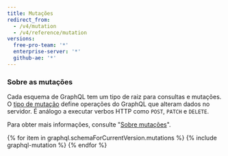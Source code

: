 ```yaml
---
title: Mutações
redirect_from:
  - /v4/mutation
  - /v4/reference/mutation
versions:
  free-pro-team: '*'
  enterprise-server: '*'
  github-ae: '*'
---
```


### Sobre as mutações

Cada esquema de GraphQL tem um tipo de raiz para consultas e mutações. O [tipo de mutação](https://graphql.github.io/graphql-spec/June2018/#sec-Type-System) define operações do GraphQL que alteram dados no servidor. É análogo a executar verbos HTTP como `POST`, `PATCH` e `DELETE`.

Para obter mais informações, consulte "[Sobre mutações](/graphql/guides/forming-calls-with-graphql#about-mutations)".

{% for item in graphql.schemaForCurrentVersion.mutations %}
  {% include graphql-mutation %}
{% endfor %}
